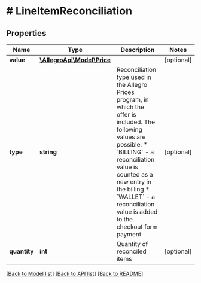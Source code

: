 # # LineItemReconciliation

## Properties

Name | Type | Description | Notes
------------ | ------------- | ------------- | -------------
**value** | [**\AllegroApi\Model\Price**](Price.md) |  | [optional]
**type** | **string** | Reconciliation type used in the Allegro Prices program, in which the offer is included. The following values are possible: * &#x60;BILLING&#x60; - a reconciliation value is counted as a new entry in the billing * &#x60;WALLET&#x60; - a reconciliation value is added to the checkout form payment | [optional]
**quantity** | **int** | Quantity of reconciled items | [optional]

[[Back to Model list]](../../README.md#models) [[Back to API list]](../../README.md#endpoints) [[Back to README]](../../README.md)
